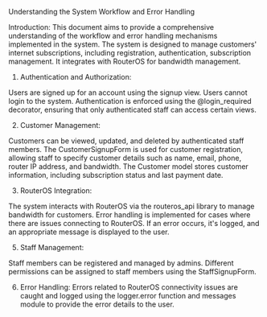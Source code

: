  Understanding the System Workflow and Error Handling

Introduction:
This document aims to provide a comprehensive understanding of the workflow and error handling mechanisms implemented in the system. The system is designed to manage customers' internet subscriptions, including registration, authentication, subscription management. It integrates with RouterOS for bandwidth management.

1. Authentication and Authorization:

Users are signed up for an account using the signup view.
Users cannot login to the system.
Authentication is enforced using the @login_required decorator, ensuring that only authenticated staff can access certain views.

2. Customer Management:

Customers can be viewed, updated, and deleted by authenticated staff members.
The CustomerSignupForm is used for customer registration, allowing staff to specify customer details such as name, email, phone, router IP address, and bandwidth.
The Customer model stores customer information, including subscription status and last payment date.

3. RouterOS Integration:

The system interacts with RouterOS via the routeros_api library to manage bandwidth for customers.
Error handling is implemented for cases where there are issues connecting to RouterOS. If an error occurs, it's logged, and an appropriate message is displayed to the user.


5. Staff Management:

Staff members can be registered and managed by admins.
Different permissions can be assigned to staff members using the StaffSignupForm.

6. Error Handling:
Errors related to RouterOS connectivity issues are caught and logged using the logger.error function and messages module to provide the error details to the user.
